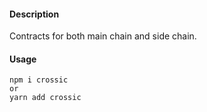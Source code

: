 #### Description

Contracts for both main chain and side chain.

#### Usage

```
npm i crossic
or 
yarn add crossic
```

